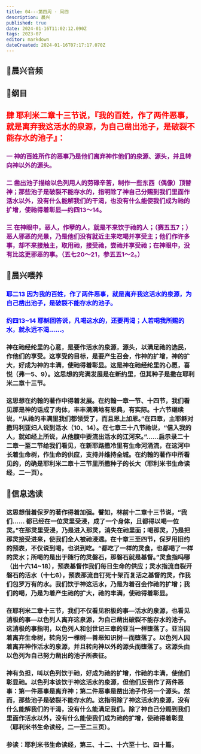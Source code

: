 ```yaml
---
title: 04---第四周 · 周四
description: 晨兴
published: true
date: 2024-01-16T11:02:12.090Z
tags: 2023-07
editor: markdown
dateCreated: 2024-01-16T07:17:17.070Z
---
```


## 🎵晨兴音频

## 📖纲目

## <font color=red>肆 耶利米二章十三节说，『我的百姓，作了两件恶事，就是离弃我这活水的泉源，为自己凿出池子，是破裂不能存水的池子』：</font>

### <font color=purple> 一 神的百姓所作的恶事乃是他们离弃神作他们的泉源、源头，并且转向神以外的源头。</font>

### <font color=purple> 二 凿出池子描绘以色列用人的劳碌辛苦，制作一些东西（偶像）顶替神；那些池子是破裂不能存水的，指明除了神自己分赐到我们里面作活水以外，没有什么能解我们的干渴，也没有什么能使我们成为祂的扩增，使祂得着彰显—约四13～14。</font>

### <font color=purple> 三 在神眼中，恶人，作孽的人，就是不来饮于祂的人；（赛五五7；）恶人邪恶的光景，乃是他们没有就近主来吃喝并享受主；他们作许多事，却不来接触主，取用祂，接受祂，尝祂并享受祂；在神眼中，没有比这更邪恶的事。（五七20～21，参五五1～2。）</font>

## 📖晨兴喂养

### <font color=blue> 耶二13    因为我的百姓，作了两件恶事，就是离弃我这活水的泉源，为自己凿出池子，是破裂不能存水的池子。</font>

### <font color=blue> 约四13~14    耶稣回答说，凡喝这水的，还要再渴；人若喝我所赐的水，就永远不渴……。</font>

### 神在祂经纶里的心意，是要作活水的泉源，源头，以满足祂的选民，作他们的享受。这享受的目标，是要产生召会，作神的扩增，神的扩大，好成为神的丰满，使祂得着彰显。这是神在祂经纶里的心愿，喜悦（弗一5、9）。这思想的完满发展是在新约里，但其种子是撒在耶利米二章十三节。

### 这思想在约翰的著作中得着发展。在约翰一章一节、十四节，我们看见那是神的话成了肉体，丰丰满满地有恩典，有实际。十六节继续说，“从祂的丰满里我们都领受了，而且恩上加恩。”在四章，主耶稣对撒玛利亚妇人说到活水（10、14）。在七章三十八节祂说，“信入我的人，就如经上所说，从他腹中要流出活水的江河来。”……启示录二十二章一至二节给我们看见，在新耶路撒冷里有生命河涌流，在这河中长着生命树，作生命的供应，支持并维持全城。在约翰的著作中所看见的，的确是耶利米二章十三节里所撒种子的长大（耶利米书生命读经，二一页）。

## 📖信息选读

### 这思想借着保罗的著作得着加强。譬如，林前十二章十三节说，“我们…… 都已经在一位灵里受浸，成了一个身体，且都得以喝一位灵。”在那灵里受浸，乃是进入那灵，消失在祂里面；喝那灵，乃是把那灵接受进来，使我们全人被祂浸透。在十章三至四节，保罗用旧约的预表，不仅说到喝，也说到吃。“都吃了一样的灵食，也都喝了一样的灵水；所喝的是出于随行的灵磐石，那磐石就是基督。”灵食指吗哪（出十六14~18），预表基督作我们每日生命的供应；灵水指流自裂开磐石的活水（十七6），预表那流自钉死十架而复活之基督的灵，作我们包罗万有的水。我们饮于神这活水，乃是为着召会作祂的扩增；我们的喝，乃是为着产生祂的扩大，祂的丰满，使祂得着彰显。

### 在耶利米二章十三节，我们不仅看见积极的事—活水的泉源，也看见消极的事—以色列人离弃这泉源，为自己凿出破裂不能存水的池子。这消极的事指明，以色列人和创世记三章的亚当一样堕落了。亚当因着离弃生命树，转向另一棵树—善恶知识树—而堕落了。以色列人因着离弃神作活水的泉源，并且转向神以外的源头而堕落了。这源头由以色列为自己努力凿出的池子所表征。

### 神有负担，叫以色列饮于祂，好成为祂的扩增，作祂的丰满，使他们彰显祂。以色列本该饮于神这活水的泉源，但他们反倒作了两件恶事：第一件恶事是离弃神；第二件恶事是凿出池子作另一个源头。然而，那些池子是破裂不能存水的。这指明除了神这活水的泉源，没有什么能解我们的干渴，没有什么能满足我们。除了神自己分赐到我们里面作活水以外，没有什么能使我们成为祂的扩增，使祂得着彰显（耶利米书生命读经，二一至二三页）。

### 参读：耶利米书生命读经，第三、十二、十六至十七、四十篇。
<!-- Google tag (gtag.js) -->
<script async src="https://www.googletagmanager.com/gtag/js?id=G-1P8709Z16T"></script>
<script>
  window.dataLayer = window.dataLayer || [];
  function gtag(){dataLayer.push(arguments);}
  gtag('js', new Date());

  gtag('config', 'G-1P8709Z16T');
</script>